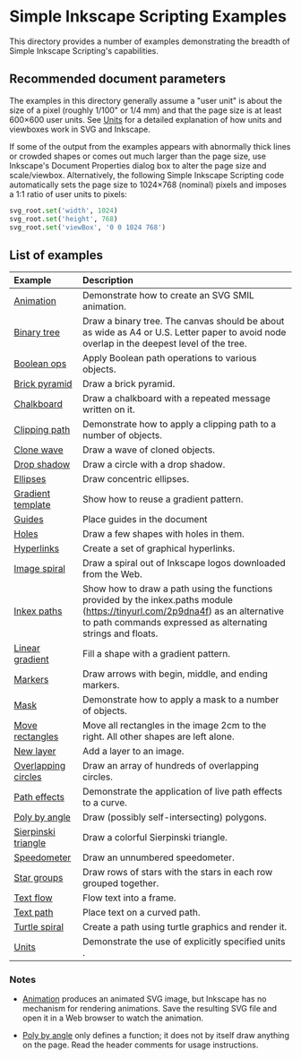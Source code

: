 Simple Inkscape Scripting Examples
==================================

This directory provides a number of examples demonstrating the breadth of Simple Inkscape Scripting's capabilities.

Recommended document parameters
-------------------------------

The examples in this directory generally assume a "user unit" is about the size of a pixel (roughly 1/100" or 1/4 mm) and that the page size is at least 600×600 user units.  See [Units](https://inkscape.gitlab.io/extensions/documentation/units.html) for a detailed explanation of how units and viewboxes work in SVG and Inkscape.

If some of the output from the examples appears with abnormally thick lines or crowded shapes or comes out much larger than the page size, use Inkscape's Document Properties dialog box to alter the page size and scale/viewbox.  Alternatively, the following Simple Inkscape Scripting code automatically sets the page size to 1024×768 (nominal) pixels and imposes a 1:1 ratio of user units to pixels:

```Python
svg_root.set('width', 1024)
svg_root.set('height', 768)
svg_root.set('viewBox', '0 0 1024 768')
```

List of examples
----------------

| Example | Description |
| :------ | :---------- |
| [Animation](animation.py) | Demonstrate how to create an SVG SMIL animation. |
| [Binary tree](binary_tree.py) | Draw a binary tree.  The canvas should be about as wide as A4 or U.S. Letter paper to avoid node overlap in the deepest level of the tree. |
| [Boolean ops](boolean_ops.py) | Apply Boolean path operations to various objects. |
| [Brick pyramid](brick_pyramid.py) | Draw a brick pyramid. |
| [Chalkboard](chalkboard.py) | Draw a chalkboard with a repeated message written on it. |
| [Clipping path](clipping_path.py) | Demonstrate how to apply a clipping path to a number of objects. |
| [Clone wave](clone_wave.py) | Draw a wave of cloned objects. |
| [Drop shadow](drop_shadow.py) | Draw a circle with a drop shadow. |
| [Ellipses](ellipses.py) | Draw concentric ellipses. |
| [Gradient template](gradient_template.py) | Show how to reuse a gradient pattern. |
| [Guides](guides.py) | Place guides in the document |
| [Holes](holes.py) | Draw a few shapes with holes in them. |
| [Hyperlinks](hyperlinks.py) | Create a set of graphical hyperlinks. |
| [Image spiral](image_spiral.py) | Draw a spiral out of Inkscape logos downloaded from the Web. |
| [Inkex paths](inkex_paths.py) | Show how to draw a path using the functions provided by the inkex.paths module (https://tinyurl.com/2p9dna4f) as an alternative to path commands expressed as alternating strings and floats. |
| [Linear gradient](linear_gradient.py) | Fill a shape with a gradient pattern. |
| [Markers](markers.py) | Draw arrows with begin, middle, and ending markers. |
| [Mask](mask.py) | Demonstrate how to apply a mask to a number of objects. |
| [Move rectangles](move_rectangles.py) | Move all rectangles in the image 2cm to the right.  All other shapes are left alone. |
| [New layer](new_layer.py) | Add a layer to an image. |
| [Overlapping circles](overlapping_circles.py) | Draw an array of hundreds of overlapping circles. |
| [Path effects](path_effects.py) | Demonstrate the application of live path effects to a curve. |
| [Poly by angle](poly_by_angle.py) | Draw (possibly self-intersecting) polygons. |
| [Sierpinski triangle](sierpinski_triangle.py) | Draw a colorful Sierpinski triangle. |
| [Speedometer](speedometer.py) | Draw an unnumbered speedometer. |
| [Star groups](star_groups.py) | Draw rows of stars with the stars in each row grouped together. |
| [Text flow](text_flow.py) | Flow text into a frame. |
| [Text path](text_path.py) | Place text on a curved path. |
| [Turtle spiral](turtle_spiral.py) | Create a path using turtle graphics and render it. |
| [Units](units.py) | Demonstrate the use of explicitly specified units . |

### Notes

* [Animation](animation.py) produces an animated SVG image, but Inkscape has no mechanism for rendering animations.  Save the resulting SVG file and open it in a Web browser to watch the animation.

* [Poly by angle](poly_by_angle.py) only defines a function; it does not by itself draw anything on the page.  Read the header comments for usage instructions.
